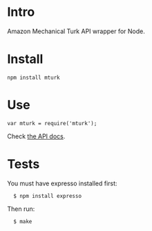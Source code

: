 # Intro

Amazon Mechanical Turk API wrapper for Node.

# Install

    npm install mturk

# Use

    var mturk = require('mturk');

Check [the API docs](https://github.com/jefftimesten/mturk/blob/master/API.md).

# Tests

You must have expresso installed first:

      $ npm install expresso

Then run:

      $ make
